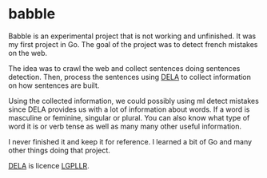 # babble

Babble is an experimental project that is not working and unfinished. It was my first project in Go. The goal of the project was to detect french mistakes on the web. 

The idea was to crawl the web and collect sentences doing sentences detection. Then, process the sentences using [DELA](http://infolingu.univ-mlv.fr/DonneesLinguistiques/Dictionnaires/telechargement.html) to collect information on how sentences are built.

Using the collected information, we could possibly using ml detect mistakes since DELA provides us with a lot of information about words. If a word is masculine or feminine, singular or plural. You can also know what type of word it is or verb tense as well as many many other useful information.

I never finished it and keep it for reference. I learned a bit of Go and many other things doing that project.

[DELA](http://infolingu.univ-mlv.fr/DonneesLinguistiques/Dictionnaires/telechargement.html) is licence [LGPLLR](http://infolingu.univ-mlv.fr/DonneesLinguistiques/Lexiques-Grammaires/lgpllr.html).
